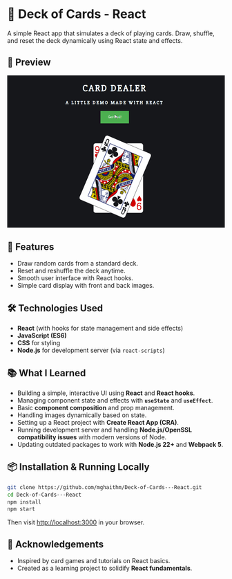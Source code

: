 
# 🎴 Deck of Cards - React

A simple React app that simulates a deck of playing cards. Draw, shuffle, and reset the deck dynamically using React state and effects.

## 📸 Preview
![Deck of Cards Preview](./preview.gif)  

## 🚀 Features
- Draw random cards from a standard deck.
- Reset and reshuffle the deck anytime.
- Smooth user interface with React hooks.
- Simple card display with front and back images.

## 🛠️ Technologies Used
- **React** (with hooks for state management and side effects)
- **JavaScript (ES6)**  
- **CSS** for styling  
- **Node.js** for development server (via `react-scripts`)

## 📚 What I Learned
- Building a simple, interactive UI using **React** and **React hooks**.
- Managing component state and effects with **`useState`** and **`useEffect`**.
- Basic **component composition** and prop management.
- Handling images dynamically based on state.
- Setting up a React project with **Create React App (CRA)**.
- Running development server and handling **Node.js/OpenSSL compatibility issues** with modern versions of Node.
- Updating outdated packages to work with **Node.js 22+** and **Webpack 5**.

## 📦 Installation & Running Locally
```bash
git clone https://github.com/mghaithm/Deck-of-Cards---React.git
cd Deck-of-Cards---React
npm install
npm start
```

Then visit [http://localhost:3000](http://localhost:3000) in your browser.

## 🙌 Acknowledgements
- Inspired by card games and tutorials on React basics.
- Created as a learning project to solidify **React fundamentals**.
